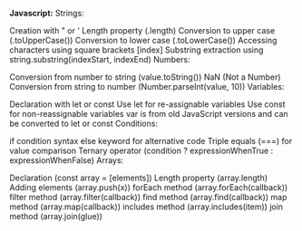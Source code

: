 **Javascript:**
Strings:

Creation with " or '
Length property (.length)
Conversion to upper case (.toUpperCase())
Conversion to lower case (.toLowerCase())
Accessing characters using square brackets [index]
Substring extraction using string.substring(indexStart, indexEnd)
Numbers:

Conversion from number to string (value.toString())
NaN (Not a Number)
Conversion from string to number (Number.parseInt(value, 10))
Variables:

Declaration with let or const
Use let for re-assignable variables
Use const for non-reassignable variables
var is from old JavaScript versions and can be converted to let or const
Conditions:

if condition syntax
else keyword for alternative code
Triple equals (===) for value comparison
Ternary operator (condition ? expressionWhenTrue : expressionWhenFalse)
Arrays:

Declaration (const array = [elements])
Length property (array.length)
Adding elements (array.push(x))
forEach method (array.forEach(callback))
filter method (array.filter(callback))
find method (array.find(callback))
map method (array.map(callback))
includes method (array.includes(item))
join method (array.join(glue))
